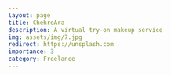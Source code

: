 ```yaml
---
layout: page
title: ChehreAra
description: A virtual try-on makeup service
img: assets/img/7.jpg
redirect: https://unsplash.com
importance: 3
category: Freelance
---
```


